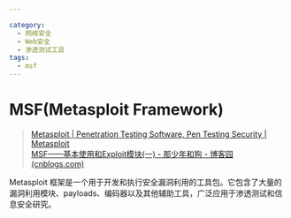 ```yaml
---

category:
  - 网络安全
  - Web安全
  - 渗透测试工具
tags:
  - msf
---
```

# MSF(Metasploit Framework)

> [Metasploit | Penetration Testing Software, Pen Testing Security | Metasploit](https://www.metasploit.com/)  
> [MSF——基本使用和Exploit模块(一)  - 那少年和狗 - 博客园 (cnblogs.com)](https://www.cnblogs.com/dogecheng/p/11450423.html)

Metasploit 框架是一个用于开发和执行安全漏洞利用的工具包。它包含了大量的漏洞利用模块、payloads、编码器以及其他辅助工具，广泛应用于渗透测试和信息安全研究。